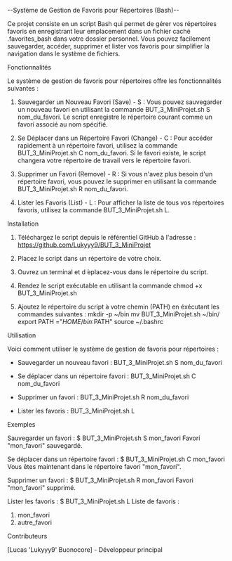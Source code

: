 --Système de Gestion de Favoris pour Répertoires (Bash)--

Ce projet consiste en un script Bash qui permet de gérer vos répertoires favoris en enregistrant leur emplacement dans un fichier caché .favorites_bash dans votre dossier personnel. Vous pouvez facilement sauvegarder, accéder, supprimer et lister vos favoris pour simplifier la navigation dans le système de fichiers.


Fonctionnalités

Le système de gestion de favoris pour répertoires offre les fonctionnalités suivantes :

1. Sauvegarder un Nouveau Favori (Save) - S : Vous pouvez sauvegarder un nouveau favori en utilisant la commande BUT_3_MiniProjet.sh S nom_du_favori. Le script enregistre le répertoire courant comme un favori associé au nom spécifié.

2. Se Déplacer dans un Répertoire Favori (Change) - C : Pour accéder rapidement à un répertoire favori, utilisez la commande BUT_3_MiniProjet.sh C nom_du_favori. Si le favori existe, le script changera votre répertoire de travail vers le répertoire favori.

3. Supprimer un Favori (Remove) - R : Si vous n'avez plus besoin d'un répertoire favori, vous pouvez le supprimer en utilisant la commande BUT_3_MiniProjet.sh R nom_du_favori.

4. Lister les Favoris (List) - L : Pour afficher la liste de tous vos répertoires favoris, utilisez la commande BUT_3_MiniProjet.sh L.


Installation

1. Téléchargez le script depuis le référentiel GitHub à l'adresse :
   https://github.com/Lukyyy9/BUT_3_MiniProjet

2. Placez le script dans un répertoire de votre choix.

3. Ouvrez un terminal et d ́eplacez-vous dans le répertoire du script.

4. Rendez le script exécutable en utilisant la commande chmod +x BUT_3_MiniProjet.sh

5. Ajoutez le répertoire du script à votre chemin (PATH) en éxécutant les commandes suivantes :
   mkdir -p ~/bin
   mv BUT_3_MiniProjet.sh ~/bin/
   export PATH ="$HOME/bin:$PATH"
   source ~/.bashrc


Utilisation

Voici comment utiliser le système de gestion de favoris pour répertoires :

- Sauvegarder un nouveau favori :
   BUT_3_MiniProjet.sh S nom_du_favori

- Se déplacer dans un répertoire favori :
   BUT_3_MiniProjet.sh C nom_du_favori

- Supprimer un favori :
   BUT_3_MiniProjet.sh R nom_du_favori

- Lister les favoris :
   BUT_3_MiniProjet.sh L


Exemples

Sauvegarder un favori :
$ BUT_3_MiniProjet.sh S mon_favori
Favori "mon_favori" sauvegardé.

Se déplacer dans un répertoire favori :
$ BUT_3_MiniProjet.sh C mon_favori
Vous êtes maintenant dans le répertoire favori "mon_favori".

Supprimer un favori :
$ BUT_3_MiniProjet.sh R mon_favori
Favori "mon_favori" supprimé.

Lister les favoris :
$ BUT_3_MiniProjet.sh L
Liste de favoris :
1. mon_favori
2. autre_favori


Contributeurs

[Lucas 'Lukyyy9' Buonocore] - Développeur principal